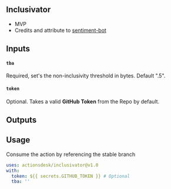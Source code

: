 
## Inclusivator

- MVP
- Credits and attribute to [sentiment-bot](https://github.com/behaviorbot/sentiment-bot)


## Inputs

#### `tba `

Required, set's the non-inclusivity threshold in bytes. Default ".5".

#### `token `

Optional. Takes a valid **GitHub Token** from the Repo by default. 

## Outputs


## Usage

Consume the action by referencing the stable branch

```yaml
uses: actionsdesk/inclusivator@v1.0
with:
  token: ${{ secrets.GITHUB_TOKEN }} # Optional
  tba: '' 
```
